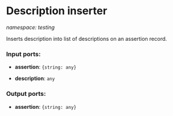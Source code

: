 # Description inserter

_namespace: testing_

Inserts description into list of descriptions on an assertion record.

### Input ports:

* __assertion__: ` {string: any} `


* __description__: ` any `

### Output ports:

* __assertion__: ` {string: any} `

